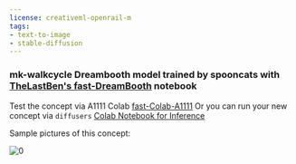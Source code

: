 ```yaml
---
license: creativeml-openrail-m
tags:
- text-to-image
- stable-diffusion
---
```

### mk-walkcycle Dreambooth model trained by spooncats with [TheLastBen's fast-DreamBooth](https://colab.research.google.com/github/TheLastBen/fast-stable-diffusion/blob/main/fast-DreamBooth.ipynb) notebook


Test the concept via A1111 Colab [fast-Colab-A1111](https://colab.research.google.com/github/TheLastBen/fast-stable-diffusion/blob/main/fast_stable_diffusion_AUTOMATIC1111.ipynb)
Or you can run your new concept via `diffusers` [Colab Notebook for Inference](https://colab.research.google.com/github/huggingface/notebooks/blob/main/diffusers/sd_dreambooth_inference.ipynb)

Sample pictures of this concept:

![0](https://huggingface.co/spooncats/mk-walkcycle/resolve/main/sample_images/00001-1893850525-spiderman_wal___.png)
    
